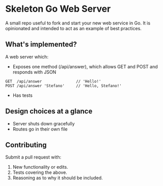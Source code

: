 # Skeleton Go Web Server

A small repo useful to fork and start your new web service in Go.
It is opinionated and intended to act as an example of best practices.

## What's implemented?

A web server which:

- Exposes one method (/api/answer), which allows GET and POST and responds with JSON

```
GET  /api/answer               // 'Hello!'
POST /api/answer 'Stefano'     // 'Hello, Stefano!'
```

- Has tests

## Design choices at a glance

- Server shuts down gracefully
- Routes go in their own file

## Contributing

Submit a pull request with:

1. New functionality or edits.
2. Tests covering the above.
3. Reasoning as to why it should be included.
